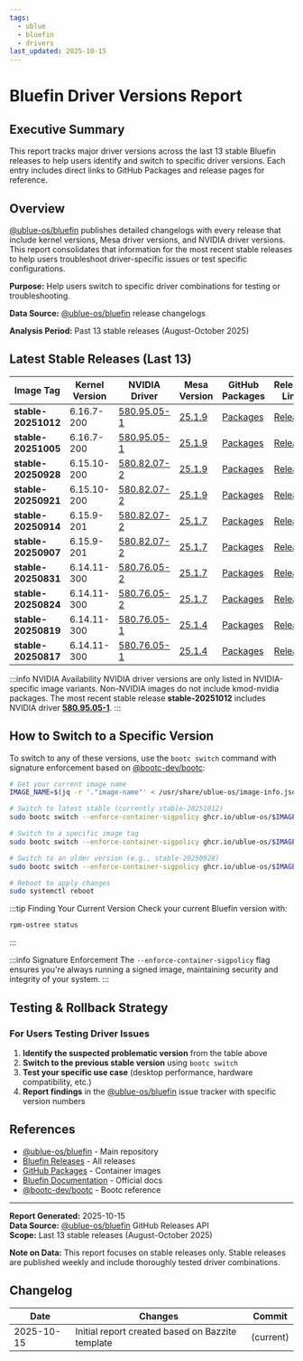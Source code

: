 ```yaml
---
tags:
  - ublue
  - bluefin
  - drivers
last_updated: 2025-10-15
---
```


# Bluefin Driver Versions Report

## Executive Summary

This report tracks major driver versions across the last 13 stable Bluefin releases to help users identify and switch to specific driver versions. Each entry includes direct links to GitHub Packages and release pages for reference.

## Overview

[@ublue-os/bluefin](https://github.com/ublue-os/bluefin) publishes detailed changelogs with every release that include kernel versions, Mesa driver versions, and NVIDIA driver versions. This report consolidates that information for the most recent stable releases to help users troubleshoot driver-specific issues or test specific configurations.

**Purpose:** Help users switch to specific driver combinations for testing or troubleshooting.

**Data Source:** [@ublue-os/bluefin](https://github.com/ublue-os/bluefin) release changelogs

**Analysis Period:** Past 13 stable releases (August-October 2025)

## Latest Stable Releases (Last 13)

| Image Tag | Kernel Version | NVIDIA Driver | Mesa Version | GitHub Packages | Release Link |
|-----------|----------------|---------------|--------------|-----------------|--------------|
| **stable-20251012** | 6.16.7-200 | [580.95.05-1](https://www.nvidia.com/en-us/drivers/details/254665/) | [25.1.9](https://docs.mesa3d.org/relnotes/25.1.9.html) | [Packages](https://github.com/orgs/ublue-os/packages?repo_name=bluefin&tag=stable-20251012) | [Release](https://github.com/ublue-os/bluefin/releases/tag/stable-20251012) |
| **stable-20251005** | 6.16.7-200 | [580.95.05-1](https://www.nvidia.com/en-us/drivers/details/254665/) | [25.1.9](https://docs.mesa3d.org/relnotes/25.1.9.html) | [Packages](https://github.com/orgs/ublue-os/packages?repo_name=bluefin&tag=stable-20251005) | [Release](https://github.com/ublue-os/bluefin/releases/tag/stable-20251005) |
| **stable-20250928** | 6.15.10-200 | [580.82.07-2](https://www.nvidia.com/en-us/drivers/details/253003/) | [25.1.9](https://docs.mesa3d.org/relnotes/25.1.9.html) | [Packages](https://github.com/orgs/ublue-os/packages?repo_name=bluefin&tag=stable-20250928) | [Release](https://github.com/ublue-os/bluefin/releases/tag/stable-20250928) |
| **stable-20250921** | 6.15.10-200 | [580.82.07-2](https://www.nvidia.com/en-us/drivers/details/253003/) | [25.1.9](https://docs.mesa3d.org/relnotes/25.1.9.html) | [Packages](https://github.com/orgs/ublue-os/packages?repo_name=bluefin&tag=stable-20250921) | [Release](https://github.com/ublue-os/bluefin/releases/tag/stable-20250921) |
| **stable-20250914** | 6.15.9-201 | [580.82.07-2](https://www.nvidia.com/en-us/drivers/details/253003/) | [25.1.7](https://docs.mesa3d.org/relnotes/25.1.7.html) | [Packages](https://github.com/orgs/ublue-os/packages?repo_name=bluefin&tag=stable-20250914) | [Release](https://github.com/ublue-os/bluefin/releases/tag/stable-20250914) |
| **stable-20250907** | 6.15.9-201 | [580.82.07-2](https://www.nvidia.com/en-us/drivers/details/253003/) | [25.1.7](https://docs.mesa3d.org/relnotes/25.1.7.html) | [Packages](https://github.com/orgs/ublue-os/packages?repo_name=bluefin&tag=stable-20250907) | [Release](https://github.com/ublue-os/bluefin/releases/tag/stable-20250907) |
| **stable-20250831** | 6.14.11-300 | [580.76.05-2](https://www.nvidia.com/en-us/drivers/details/252613/) | [25.1.7](https://docs.mesa3d.org/relnotes/25.1.7.html) | [Packages](https://github.com/orgs/ublue-os/packages?repo_name=bluefin&tag=stable-20250831) | [Release](https://github.com/ublue-os/bluefin/releases/tag/stable-20250831) |
| **stable-20250824** | 6.14.11-300 | [580.76.05-2](https://www.nvidia.com/en-us/drivers/details/252613/) | [25.1.7](https://docs.mesa3d.org/relnotes/25.1.7.html) | [Packages](https://github.com/orgs/ublue-os/packages?repo_name=bluefin&tag=stable-20250824) | [Release](https://github.com/ublue-os/bluefin/releases/tag/stable-20250824) |
| **stable-20250819** | 6.14.11-300 | [580.76.05-1](https://www.nvidia.com/en-us/drivers/details/252613/) | [25.1.4](https://docs.mesa3d.org/relnotes/25.1.4.html) | [Packages](https://github.com/orgs/ublue-os/packages?repo_name=bluefin&tag=stable-20250819) | [Release](https://github.com/ublue-os/bluefin/releases/tag/stable-20250819) |
| **stable-20250817** | 6.14.11-300 | [580.76.05-1](https://www.nvidia.com/en-us/drivers/details/252613/) | [25.1.4](https://docs.mesa3d.org/relnotes/25.1.4.html) | [Packages](https://github.com/orgs/ublue-os/packages?repo_name=bluefin&tag=stable-20250817) | [Release](https://github.com/ublue-os/bluefin/releases/tag/stable-20250817) |

:::info NVIDIA Availability
NVIDIA driver versions are only listed in NVIDIA-specific image variants. Non-NVIDIA images do not include kmod-nvidia packages. The most recent stable release **stable-20251012** includes NVIDIA driver **[580.95.05-1](https://www.nvidia.com/en-us/drivers/details/254665/)**.
:::

## How to Switch to a Specific Version

To switch to any of these versions, use the `bootc switch` command with signature enforcement based on [@bootc-dev/bootc](https://github.com/containers/bootc):

```bash
# Get your current image name
IMAGE_NAME=$(jq -r '."image-name"' < /usr/share/ublue-os/image-info.json)

# Switch to latest stable (currently stable-20251012)
sudo bootc switch --enforce-container-sigpolicy ghcr.io/ublue-os/$IMAGE_NAME:stable

# Switch to a specific image tag
sudo bootc switch --enforce-container-sigpolicy ghcr.io/ublue-os/$IMAGE_NAME:stable-20251012

# Switch to an older version (e.g., stable-20250928)
sudo bootc switch --enforce-container-sigpolicy ghcr.io/ublue-os/$IMAGE_NAME:stable-20250928

# Reboot to apply changes
sudo systemctl reboot
```

:::tip Finding Your Current Version
Check your current Bluefin version with:
```bash
rpm-ostree status
```
:::

:::info Signature Enforcement
The `--enforce-container-sigpolicy` flag ensures you're always running a signed image, maintaining security and integrity of your system.
:::

## Testing & Rollback Strategy

### For Users Testing Driver Issues

1. **Identify the suspected problematic version** from the table above
2. **Switch to the previous stable version** using `bootc switch`
3. **Test your specific use case** (desktop performance, hardware compatibility, etc.)
4. **Report findings** in the [@ublue-os/bluefin](https://github.com/ublue-os/bluefin) issue tracker with specific version numbers

## References

- [@ublue-os/bluefin](https://github.com/ublue-os/bluefin) - Main repository
- [Bluefin Releases](https://github.com/ublue-os/bluefin/releases) - All releases
- [GitHub Packages](https://github.com/orgs/ublue-os/packages?repo_name=bluefin) - Container images
- [Bluefin Documentation](https://docs.projectbluefin.io/) - Official docs
- [@bootc-dev/bootc](https://github.com/containers/bootc) - Bootc reference

---

**Report Generated:** 2025-10-15  
**Data Source:** [@ublue-os/bluefin](https://github.com/ublue-os/bluefin) GitHub Releases API  
**Scope:** Last 13 stable releases (August-October 2025)

**Note on Data:** This report focuses on stable releases only. Stable releases are published weekly and include thoroughly tested driver combinations.

## Changelog

| Date | Changes | Commit |
|------|---------|--------|
| 2025-10-15 | Initial report created based on Bazzite template | (current) |
